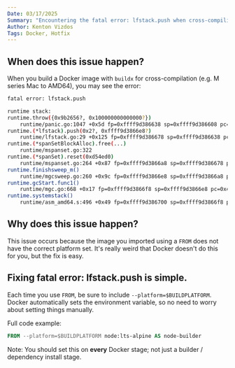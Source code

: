 ```yaml
---
Date: 03/17/2025
Summary: "Encountering the fatal error: lfstack.push when cross-compiling Docker images with buildx? This issue happens when the base image lacks the correct platform setting, leading to runtime failures."
Author: Kenton Vizdos
Tags: Docker, Hotfix
---
```


## When does this issue happen?

When you build a Docker image with `buildx` for cross-compilation (e.g. M series Mac to AMD64), you may see the error:

```bash
fatal error: lfstack.push

runtime stack:
runtime.throw({0x9b2656?, 0x100000000000000?})
	runtime/panic.go:1047 +0x5d fp=0xffff9d386638 sp=0xffff9d386608 pc=0x4357dd
runtime.(*lfstack).push(0x2?, 0xffff9d3866e8?)
	runtime/lfstack.go:29 +0x125 fp=0xffff9d386678 sp=0xffff9d386638 pc=0x40b4c5
runtime.(*spanSetBlockAlloc).free(...)
	runtime/mspanset.go:322
runtime.(*spanSet).reset(0xd54ed0)
	runtime/mspanset.go:264 +0x87 fp=0xffff9d3866a8 sp=0xffff9d386678 pc=0x42f747
runtime.finishsweep_m()
	runtime/mgcsweep.go:260 +0x9c fp=0xffff9d3866e8 sp=0xffff9d3866a8 pc=0x42377c
runtime.gcStart.func1()
	runtime/mgc.go:668 +0x17 fp=0xffff9d3866f8 sp=0xffff9d3866e8 pc=0x463397
runtime.systemstack()
	runtime/asm_amd64.s:496 +0x49 fp=0xffff9d386700 sp=0xffff9d3866f8 pc=0x467dc9
```

## Why does this issue happen?

This issue occurs because the image you imported using a `FROM` does not have the correct platform set. It's really weird that Docker doesn't do this for you, but the fix is easy.

## Fixing fatal error: lfstack.push is simple.

Each time you use `FROM`, be sure to include `--platform=$BUILDPLATFORM`. Docker automatically sets the environment variable, so no need to worry about setting things manually.

Full code example:

```dockerfile
FROM --platform=$BUILDPLATFORM node:lts-alpine AS node-builder
```

Note: You should set this on **every** Docker stage; not just a builder / dependency install stage.
